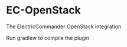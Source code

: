 EC-OpenStack
============

The ElectricCommander OpenStack integration

Run gradlew to compile the plugin
